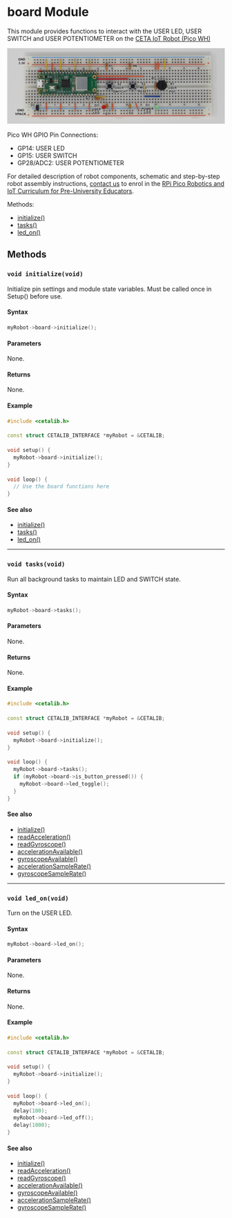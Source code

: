 # board Module

This module provides functions to interact with the USER LED, USER SWITCH and USER POTENTIOMETER on the [CETA IoT Robot (Pico WH)](https://www.cool-mcu.com/pages/robot-kit)

<img src="../assets/board-assembly.JPG?raw=true">

Pico WH GPIO Pin Connections:
* GP14: USER LED
* GP15: USER SWITCH
* GP28/ADC2: USER POTENTIOMETER

For detailed description of robot components, schematic and step-by-step robot assembly instructions, [contact us](mailto:info@cool-mcu.com) to enrol in the [RPi Pico Robotics and IoT Curriculum for Pre-University Educators](https://www.cool-mcu.com/bundles/rpi-pico-robotics-and-iot-curriculum-for-pre-university-educators).

Methods:
* [initialize()](<#void-initializevoid>)
* [tasks()](<#void-tasksvoid>)
* [led_on()](<#void-led_onvoid>)

## Methods

### `void initialize(void)`

Initialize pin settings and module state variables. Must be called once in Setup() before use.

#### Syntax

```c++
myRobot->board->initialize();
```
#### Parameters

None.

#### Returns

None.

#### Example

```c++
#include <cetalib.h>

const struct CETALIB_INTERFACE *myRobot = &CETALIB;

void setup() {
  myRobot->board->initialize();
}

void loop() {
  // Use the board functions here
}
```

#### See also

* [initialize()](<#void-initializevoid>)
* [tasks()](<#void-tasksvoid>)
* [led_on()](<#void-led_onvoid>)

---
### `void tasks(void)`

Run all background tasks to maintain LED and SWITCH state.

#### Syntax

```c++
myRobot->board->tasks();
```
#### Parameters

None.

#### Returns

None.

#### Example

```c++
#include <cetalib.h>

const struct CETALIB_INTERFACE *myRobot = &CETALIB;

void setup() {
  myRobot->board->initialize();
}

void loop() {
  myRobot->board->tasks();
  if (myRobot->board->is_button_pressed()) {
    myRobot->board->led_toggle();
  }
}
```

#### See also

* [initialize()](<#void initialize(void)>)
* [readAcceleration()](#readacceleration)
* [readGyroscope()](#readgyroscope)
* [accelerationAvailable()](#accelerationavailable)
* [gyroscopeAvailable()](#gyroscopeavailable)
* [accelerationSampleRate()](#accelerationsamplerate)
* [gyroscopeSampleRate()](#gyroscopesamplerate)
---
### `void led_on(void)`

Turn on the USER LED.

#### Syntax

```c++
myRobot->board->led_on();
```
#### Parameters

None.

#### Returns

None.

#### Example

```c++
#include <cetalib.h>

const struct CETALIB_INTERFACE *myRobot = &CETALIB;

void setup() {
  myRobot->board->initialize();
}

void loop() {
  myRobot->board->led_on();
  delay(100);
  myRobot->board->led_off();
  delay(1000);
}
```

#### See also

* [initialize()](<#void initialize(void)>)
* [readAcceleration()](#readacceleration)
* [readGyroscope()](#readgyroscope)
* [accelerationAvailable()](#accelerationavailable)
* [gyroscopeAvailable()](#gyroscopeavailable)
* [accelerationSampleRate()](#accelerationsamplerate)
* [gyroscopeSampleRate()](#gyroscopesamplerate)